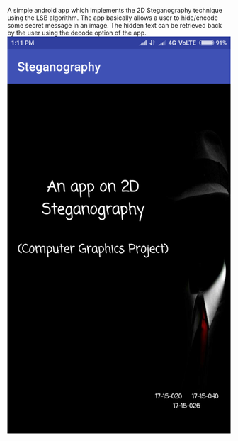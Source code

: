 A simple android app which implements the 2D Steganography technique using the LSB algorithm. The app basically allows a user to hide/encode some secret message in an image. The hidden text can be retrieved back by the user using the decode option of the app. 
<img src="https://github.com/GaganJb/Steganography-CG-Project/raw/master/images/oll.png?raw=true" style="max-width:100%;">
